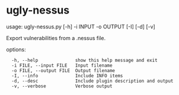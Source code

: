 # ugly-nessus

usage: ugly-nessus.py [-h] -i INPUT -o OUTPUT [-I] [-d] [-v]

Export vulnerabilities from a .nessus file.

options:
```
  -h, --help              show this help message and exit
  -i FILE, --input FILE   Input filename
  -o FILE, --output FILE  Output filename
  -I, --info              Include INFO items
  -d, --desc              Include plugin description and output
  -v, --verbose           Verbose output
```
